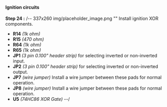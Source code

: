 #### Ignition circuits
**Step 24 :**
/-- 337x260 img/placeholder_image.png "" Install ignition XOR components. 

- **R14** *(1k ohm)*
- **R15** *(470 ohm)*
- **R64** *(1k ohm)*
- **R65** *(1k ohm)*
- **JP1** *(3 pin 0.100" header strip)* for selecting inverted or non-inverted input.
- **JP2** *(3 pin 0.100" header strip)* for selecting inverted or non-inverted output.
- **JP7** *(wire jumper)*  Install a wire jumper between these pads for normal operation.
- **JP8** *(wire jumper)*  Install a wire jumper between these pads for normal operation.
- **U5**  *(74HC86 XOR Gate)*
--/

